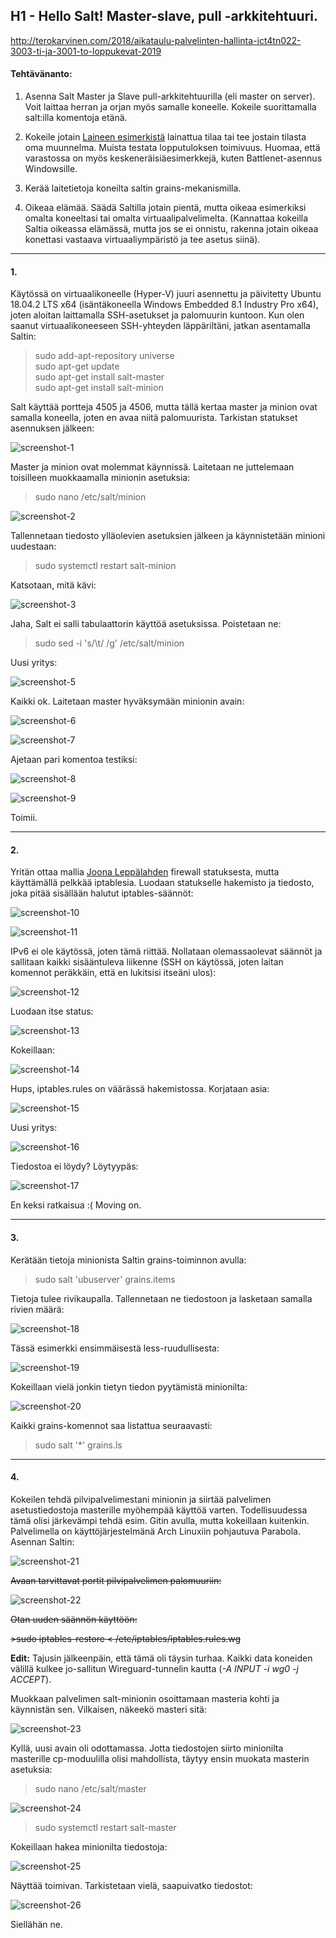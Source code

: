 ## **H1 - Hello Salt!** Master-slave, pull -arkkitehtuuri.

http://terokarvinen.com/2018/aikataulu-palvelinten-hallinta-ict4tn022-3003-ti-ja-3001-to-loppukevat-2019

#### Tehtävänanto:

1. Asenna Salt Master ja Slave pull-arkkitehtuurilla (eli master on server). Voit laittaa herran ja orjan myös samalle koneelle. Kokeile suorittamalla salt:illa komentoja etänä.

2. Kokeile jotain [Laineen esimerkistä](https://github.com/joonaleppalahti/CCM/tree/master/salt/srv/salt) lainattua tilaa tai tee jostain tilasta oma muunnelma. Muista testata lopputuloksen toimivuus. Huomaa, että varastossa on myös keskeneräisiäesimerkkejä, kuten Battlenet-asennus Windowsille.

3. Kerää laitetietoja koneilta saltin grains-mekanismilla.

4. Oikeaa elämää. Säädä Saltilla jotain pientä, mutta oikeaa esimerkiksi omalta koneeltasi tai omalta virtuaalipalvelimelta. (Kannattaa kokeilla Saltia oikeassa elämässä, mutta jos se ei onnistu, rakenna jotain oikeaa konettasi vastaava virtuaaliympäristö ja tee asetus siinä).

---

#### 1.

Käytössä on virtuaalikoneelle (Hyper-V) juuri asennettu ja päivitetty Ubuntu 18.04.2 LTS x64 (isäntäkoneella Windows Embedded 8.1 Industry Pro x64), joten aloitan laittamalla SSH-asetukset ja palomuurin kuntoon. 
Kun olen saanut virtuaalikoneeseen SSH-yhteyden läppäriltäni, jatkan asentamalla Saltin:

>sudo add-apt-repository universe\
>sudo apt-get update\
>sudo apt-get install salt-master\
>sudo apt-get install salt-minion 

Salt käyttää portteja 4505 ja 4506, mutta tällä kertaa master ja minion ovat samalla koneella, joten en avaa niitä palomuurista.
Tarkistan statukset asennuksen jälkeen:

![screenshot-1](/assignments/H1/images/screenshot-1.png)

Master ja minion ovat molemmat käynnissä.
Laitetaan ne juttelemaan toisilleen muokkaamalla minionin asetuksia:

>sudo nano /etc/salt/minion

![screenshot-2](/assignments/H1/images/screenshot-2.png)

Tallennetaan tiedosto ylläolevien asetuksien jälkeen ja käynnistetään minioni uudestaan:

>sudo systemctl restart salt-minion

Katsotaan, mitä kävi:

![screenshot-3](/assignments/H1/images/screenshot-3.png)

Jaha, Salt ei salli tabulaattorin käyttöä asetuksissa. Poistetaan ne:

>sudo sed -i 's/\t/ /g' /etc/salt/minion 

Uusi yritys:

![screenshot-5](/assignments/H1/images/screenshot-5.png)

Kaikki ok. Laitetaan master hyväksymään minionin avain:

![screenshot-6](/assignments/H1/images/screenshot-6.png)

![screenshot-7](/assignments/H1/images/screenshot-7.png)

Ajetaan pari komentoa testiksi:

![screenshot-8](/assignments/H1/images/screenshot-8.png)

![screenshot-9](/assignments/H1/images/screenshot-9.png)

Toimii.

---

#### 2.

Yritän ottaa mallia [Joona Leppälahden](https://github.com/joonaleppalahti/CCM/blob/master/salt/srv/salt/firewall.sls) firewall statuksesta, mutta käyttämällä pelkkää iptablesia.
Luodaan statukselle hakemisto ja tiedosto, joka pitää sisällään halutut iptables-säännöt:

![screenshot-10](/assignments/H1/images/screenshot-10.png)

![screenshot-11](/assignments/H1/images/screenshot-11.png)

IPv6 ei ole käytössä, joten tämä riittää.
Nollataan olemassaolevat säännöt ja sallitaan kaikki sisääntuleva liikenne (SSH on käytössä, joten laitan komennot peräkkäin, että en lukitsisi itseäni ulos):

![screenshot-12](/assignments/H1/images/screenshot-12.png)

Luodaan itse status:

![screenshot-13](/assignments/H1/images/screenshot-13.png)

Kokeillaan:

![screenshot-14](/assignments/H1/images/screenshot-14.png)

Hups, iptables.rules on väärässä hakemistossa. Korjataan asia:

![screenshot-15](/assignments/H1/images/screenshot-15.png)

Uusi yritys:

![screenshot-16](/assignments/H1/images/screenshot-16.png)

Tiedostoa ei löydy? Löytyypäs:

![screenshot-17](/assignments/H1/images/screenshot-17.png)

En keksi ratkaisua :(
Moving on.

---

#### 3.

Kerätään tietoja minionista Saltin grains-toiminnon avulla:

>sudo salt 'ubuserver' grains.items

Tietoja tulee rivikaupalla. Tallennetaan ne tiedostoon ja lasketaan samalla rivien määrä:

![screenshot-18](/assignments/H1/images/screenshot-18.png)

Tässä esimerkki ensimmäisestä less-ruudullisesta:

![screenshot-19](/assignments/H1/images/screenshot-19.png)

Kokeillaan vielä jonkin tietyn tiedon pyytämistä minionilta:

![screenshot-20](/assignments/H1/images/screenshot-20.png)

Kaikki grains-komennot saa listattua seuraavasti:

>sudo salt '*' grains.ls

---

#### 4.

Kokeilen tehdä pilvipalvelimestani minionin ja siirtää palvelimen asetustiedostoja masterille myöhempää käyttöä varten. Todellisuudessa tämä olisi järkevämpi tehdä esim. Gitin avulla, mutta kokeillaan kuitenkin.
Palvelimella on käyttöjärjestelmänä Arch Linuxiin pohjautuva Parabola.
Asennan Saltin:

![screenshot-21](/assignments/H1/images/screenshot-21.png)

~~Avaan tarvittavat portit pilvipalvelimen palomuuriin:~~

![screenshot-22](/assignments/H1/images/screenshot-22.png)

~~Otan uuden säännön käyttöön:~~

~~>sudo iptables-restore < /etc/iptables/iptables.rules.wg~~

**Edit:** Tajusin jälkeenpäin, että tämä oli täysin turhaa. Kaikki data koneiden välillä kulkee jo-sallitun Wireguard-tunnelin kautta (_-A INPUT -i wg0 -j ACCEPT_).

Muokkaan palvelimen salt-minionin osoittamaan masteria kohti ja käynnistän sen.
Vilkaisen, näkeekö masteri sitä:

![screenshot-23](/assignments/H1/images/screenshot-23.png)

Kyllä, uusi avain oli odottamassa.
Jotta tiedostojen siirto minionilta masterille cp-moduulilla olisi mahdollista, täytyy ensin muokata masterin asetuksia:

>sudo nano /etc/salt/master

![screenshot-24](/assignments/H1/images/screenshot-24.png)

>sudo systemctl restart salt-master

Kokeillaan hakea minionilta tiedostoja:

![screenshot-25](/assignments/H1/images/screenshot-25.png)

Näyttää toimivan. Tarkistetaan vielä, saapuivatko tiedostot:

![screenshot-26](/assignments/H1/images/screenshot-26.png)

Siellähän ne.

